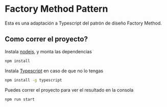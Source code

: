 # Factory Method Pattern

Esta es una adaptación a Typescript del patrón de diseño Factory Method.

## Como correr el proyecto?

Instala [nodejs](https://nodejs.org/en/), y monta las dependencias

```bash
npm install
```
 Instala [Typescript](https://www.typescriptlang.org/index.html#download-links) en caso de que no lo tengas
```bash
npm install -g typescript
```

 Puedes correr el proyecto para ver el resultado en la consola
```bash
npm run start
```
